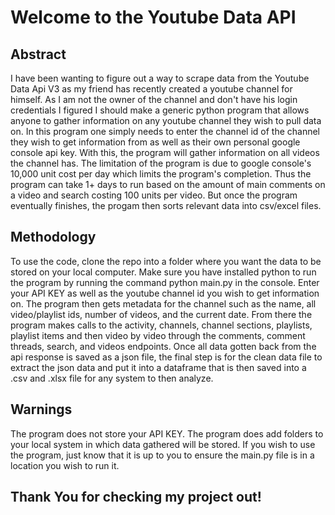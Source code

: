 # Welcome to the Youtube Data API

## Abstract
I have been wanting to figure out a way to scrape data from the Youtube Data Api V3 as my friend has recently created a youtube channel for himself. As I am not the owner of the channel and don't have his login credentials I figured I should make a generic python program that allows anyone to gather information on any youtube channel they wish to pull data on. In this program one simply needs to enter the channel id of the channel they wish to get information from as well as their own personal google console api key. With this, the program will gather information on all videos the channel has. The limitation of the program is due to google console's 10,000 unit cost per day which limits the program's completion. Thus the program can take 1+ days to run based on the amount of main comments on a video and search costing 100 units per video. But once the program eventually finishes, the progam then sorts relevant data into csv/excel files.

## Methodology
To use the code, clone the repo into a folder where you want the data to be stored on your local computer. Make sure you have installed python to run the program by running the command python main.py in the console. Enter your API KEY as well as the youtube channel id you wish to get information on. The program then gets metadata for the channel such as the name, all video/playlist ids, number of videos, and the current date. From there the program makes calls to the activity, channels, channel sections, playlists, playlist items and then video by video through the comments, comment threads, search, and videos endpoints. Once all data gotten back from the api response is saved as a json file, the final step is for the clean data file to extract the json data and put it into a dataframe that is then saved into a .csv and .xlsx file for any system to then analyze.

## Warnings
The program does not store your API KEY. The program does add folders to your local system in which data gathered will be stored. If you wish to use the program, just know that it is up to you to ensure the main.py file is in a location you wish to run it.

## Thank You for checking my project out!
